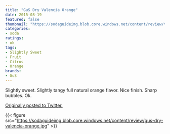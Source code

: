 ```yaml
---
title: "GuS Dry Valencia Orange"
date: 2015-08-19
featured: false
thumbnail: "https://sodaguideimg.blob.core.windows.net/content/review/thumbs/gus-dry-valencia-orange.jpg"
categories:
- soda
ratings:
- ok
tags:
- Slightly Sweet
- Fruit
- Citrus
- Orange
brands:
- GuS
---
```


Slightly sweet. Slightly tangy full natural orange flavor. Nice finish. Sharp bubbles. Ok.

[Originally posted to Twitter.](https://twitter.com/Cavorter/status/634082339887288320)

{{< figure src="https://sodaguideimg.blob.core.windows.net/content/review/gus-dry-valencia-orange.jpg" >}}


